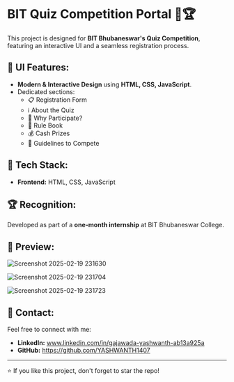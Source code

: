# BIT Quiz Competition Portal 🎉🏆

This project is designed for **BIT Bhubaneswar's Quiz Competition**, featuring an interactive UI and a seamless registration process. 

## 🎨 UI Features:
- **Modern & Interactive Design** using **HTML, CSS, JavaScript**.
- Dedicated sections:
  - 📋 Registration Form
  - ℹ️ About the Quiz
  - 🎯 Why Participate?
  - 📜 Rule Book
  - 💰 Cash Prizes
  - 📌 Guidelines to Compete

## 🚀 Tech Stack:
- **Frontend:** HTML, CSS, JavaScript

## 🏆 Recognition:
Developed as part of a **one-month internship** at BIT Bhubaneswar College.

## 📸 Preview:
![Screenshot 2025-02-19 231630](https://github.com/user-attachments/assets/151f5c02-46f9-4f73-80b8-bbd5dcc09499)

![Screenshot 2025-02-19 231704](https://github.com/user-attachments/assets/9c0624a6-334e-4088-9f56-fff484994228)

![Screenshot 2025-02-19 231723](https://github.com/user-attachments/assets/a63877c8-4328-4f55-85b0-bf7c727a9d29)

## 📧 Contact:
Feel free to connect with me:
- **LinkedIn:**    www.linkedin.com/in/gajawada-yashwanth-ab13a925a
- **GitHub:**  https://github.com/YASHWANTH1407

---

⭐ If you like this project, don't forget to star the repo!
